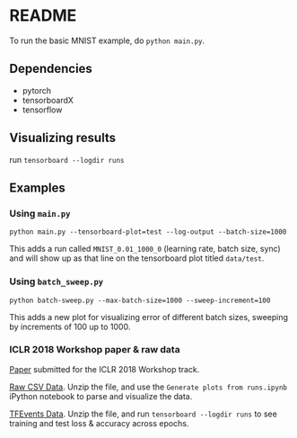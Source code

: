 # README

To run the basic MNIST example, do `python main.py`.

## Dependencies
* pytorch
* tensorboardX
* tensorflow

## Visualizing results
run `tensorboard --logdir runs`

## Examples

### Using `main.py`

`python main.py --tensorboard-plot=test --log-output --batch-size=1000`

This adds a run called `MNIST_0.01_1000_0` (learning rate, batch size, sync) and will show up as that line on the tensorboard plot titled `data/test`.

### Using `batch_sweep.py`

`python batch-sweep.py --max-batch-size=1000 --sweep-increment=100`

This adds a new plot for visualizing error of different batch sizes, sweeping by increments of 100 up to 1000.

### ICLR 2018 Workshop paper & raw data

[Paper](https://www.dropbox.com/s/6kf3ogwoxo2skh2/final_paper.pdf?dl=0) submitted for the ICLR 2018 Workshop track. 

[Raw CSV Data](https://www.dropbox.com/s/skgwbqp4iwvgbn7/runs-csv.zip?dl=0). Unzip the file, and use the `Generate plots from runs.ipynb` iPython notebook to parse and visualize the data.

[TFEvents Data](https://www.dropbox.com/s/lfj7rk3dxsjvsfz/runs.zip?dl=0). Unzip the file, and run `tensorboard --logdir runs` to see training and test loss & accuracy across epochs. 